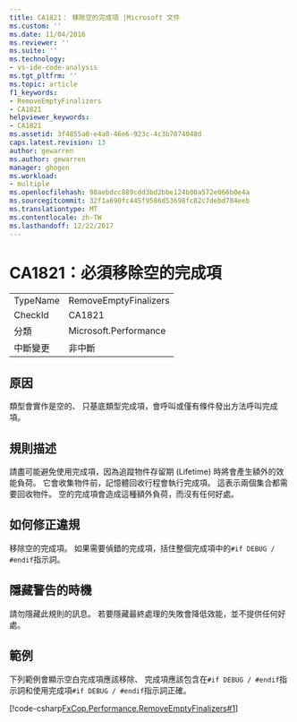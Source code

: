 ```yaml
---
title: CA1821： 移除空的完成項 |Microsoft 文件
ms.custom: ''
ms.date: 11/04/2016
ms.reviewer: ''
ms.suite: ''
ms.technology:
- vs-ide-code-analysis
ms.tgt_pltfrm: ''
ms.topic: article
f1_keywords:
- RemoveEmptyFinalizers
- CA1821
helpviewer_keywords:
- CA1821
ms.assetid: 3f4855a0-e4a0-46e6-923c-4c3b7074048d
caps.latest.revision: 13
author: gewarren
ms.author: gewarren
manager: ghogen
ms.workload:
- multiple
ms.openlocfilehash: 98aebdcc889cdd3bd2bbe124b00a572e066b0e4a
ms.sourcegitcommit: 32f1a690fc445f9586d53698fc82c7debd784eeb
ms.translationtype: MT
ms.contentlocale: zh-TW
ms.lasthandoff: 12/22/2017
---
```

# <a name="ca1821-remove-empty-finalizers"></a>CA1821：必須移除空的完成項
|||  
|-|-|  
|TypeName|RemoveEmptyFinalizers|  
|CheckId|CA1821|  
|分類|Microsoft.Performance|  
|中斷變更|非中斷|  
  
## <a name="cause"></a>原因  
 類型會實作是空的、 只基底類型完成項，會呼叫或僅有條件發出方法呼叫完成項。  
  
## <a name="rule-description"></a>規則描述  
 請盡可能避免使用完成項，因為追蹤物件存留期 (Lifetime) 時將會產生額外的效能負荷。 它會收集物件前，記憶體回收行程會執行完成項。 這表示兩個集合都需要回收物件。 空的完成項會造成這種額外負荷，而沒有任何好處。  
  
## <a name="how-to-fix-violations"></a>如何修正違規  
 移除空的完成項。 如果需要偵錯的完成項，括住整個完成項中的`#if DEBUG / #endif`指示詞。  
  
## <a name="when-to-suppress-warnings"></a>隱藏警告的時機  
 請勿隱藏此規則的訊息。 若要隱藏最終處理的失敗會降低效能，並不提供任何好處。  
  
## <a name="example"></a>範例  
 下列範例會顯示空白完成項應該移除、 完成項應該包含在`#if DEBUG / #endif`指示詞和使用完成項`#if DEBUG / #endif`指示詞正確。  
  
 [!code-csharp[FxCop.Performance.RemoveEmptyFinalizers#1](../code-quality/codesnippet/CSharp/ca1821-remove-empty-finalizers_1.cs)]